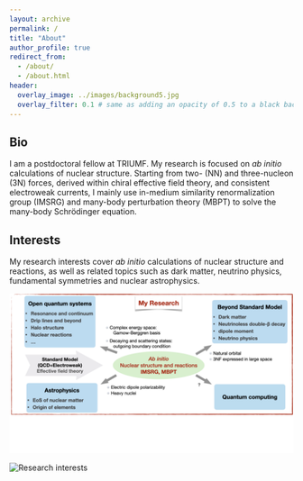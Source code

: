 ```yaml
---
layout: archive
permalink: /
title: "About"
author_profile: true
redirect_from: 
  - /about/
  - /about.html
header:
  overlay_image: ../images/background5.jpg
  overlay_filter: 0.1 # same as adding an opacity of 0.5 to a black background
---
```



## Bio

I am a postdoctoral fellow at TRIUMF. My research is focused on *ab initio* calculations of nuclear structure. Starting from two- (NN) and three-nucleon (3N) forces, derived within chiral effective field theory, and consistent electroweak currents, I mainly use in-medium similarity renormalization group (IMSRG) and many-body perturbation theory (MBPT) to solve the many-body Schrödinger equation.


## Interests

My research interests cover *ab initio* calculations of nuclear structure and reactions,
as well as related topics such as dark matter, neutrino physics, fundamental
symmetries and nuclear astrophysics.

![Research interests](../images/my_works.png)

![Research interests](../images/Cartoon_Baishan.gif)



